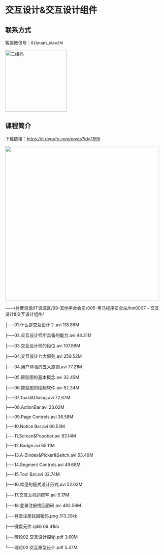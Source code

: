 # 交互设计&#038;交互设计组件

## 联系方式

客服微信号：itziyuan_xiaozhi

<img src="https://ziyuanyun.oss-cn-guangzhou.aliyuncs.com/common/20240614073449/666b82192834a.jpg" width="200" height="200" alt="二维码">

## 课程简介

下载链接：https://it.dyqufx.com/posts?id=1895

<img src="https://ziyuanyun.oss-cn-guangzhou.aliyuncs.com/yun/20240515183558/6644900ee377c.jpg" width="500" alt="">

  ——/付费资源/IT资源区/99-其他平台会员/005-黑马程序员全站/hm0007 &#8211; 交互设计&amp;交互设计组件/

 ├──01.什么是交互设计？.avi 118.86M

 ├──02.交互设计师所具备的能力.avi 44.31M

 ├──03.交互设计师的段位.avi 107.88M

 ├──04.交互设计七大原则.avi 259.52M

 ├──04.用户体验的五大原则.avi 77.21M

 ├──05.原型图的基本概念.avi 32.45M

 ├──06.原型图的绘制软件.avi 92.34M

 ├──07.Toast&amp;Dialog.avi 72.67M

 ├──08.ActionBar.avi 23.02M

 ├──09.Page Controls.avi 36.58M

 ├──10.Notice Bar.avi 60.53M

 ├──11.Screen&amp;Popober.avi 83.14M

 ├──12.Badge.avi 65.11M

 ├──13.A-Zindex&amp;Picker&amp;Seitch.avi 53.49M

 ├──14.Segment Controls.avi 49.68M

 ├──15.Tool Bar.avi 32.74M

 ├──16.常见的版式设计形式.avi 52.02M

 ├──17.交互文档的撰写.avi 9.17M

 ├──18.登录注册找回密码.avi 482.56M

 ├──登录注册找回密码.png 313.29kb

 ├──键盘元件.rplib 69.41kb

 ├──理论02.交互设计探秘.pdf 3.60M

 └──理论03.交互原型设计.pdf 5.47M

  